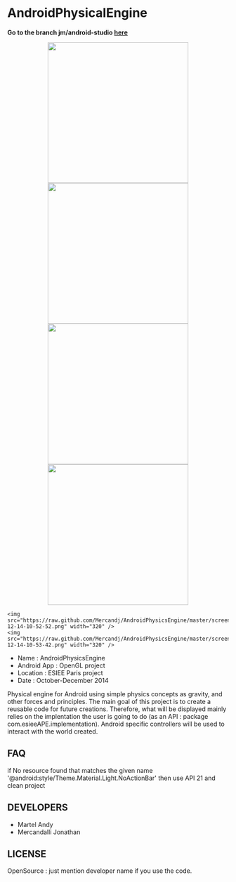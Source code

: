 AndroidPhysicalEngine
=====================

**Go to the branch jm/android-studio [here](https://github.com/Mercandj/AndroidPhysicsEngine/tree/jm/android-studio)**

<p align="center">
	<img src="https://raw.github.com/Mercandj/AndroidPhysicsEngine/master/screenshot/Screenshot_2014-12-14-10-30-06.png" width="320" />
	<img src="https://raw.github.com/Mercandj/AndroidPhysicsEngine/master/screenshot/Screenshot_2014-12-14-10-32-25.png" width="320" />
	<img src="https://raw.github.com/Mercandj/AndroidPhysicsEngine/master/screenshot/Screenshot_2014-12-14-10-33-42.png" width="320" />
	<img src="https://raw.github.com/Mercandj/AndroidPhysicsEngine/master/screenshot/Screenshot_2014-12-14-10-34-32.png" width="320" />

	<img src="https://raw.github.com/Mercandj/AndroidPhysicsEngine/master/screenshot/Screenshot_2014-12-14-10-52-52.png" width="320" />
	<img src="https://raw.github.com/Mercandj/AndroidPhysicsEngine/master/screenshot/Screenshot_2014-12-14-10-53-42.png" width="320" />
</p>

* Name : AndroidPhysicsEngine
* Android App : OpenGL project
* Location : ESIEE Paris project
* Date : October-December 2014

Physical engine for Android using simple physics concepts as gravity, and other forces and principles.
The main goal of this project is to create a reusable code for future creations. Therefore, what will be displayed mainly relies on the implentation the user is going to do (as an API : package com.esieeAPE.implementation).
Android specific controllers will be used to interact with the world created.


## FAQ

if
No resource found that matches the given name '@android:style/Theme.Material.Light.NoActionBar'
then
use API 21 and clean project


## DEVELOPERS

* Martel Andy
* Mercandalli Jonathan


## LICENSE

OpenSource : just mention developer name if you use the code.
